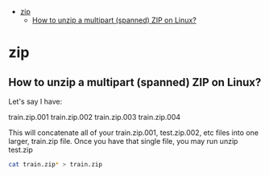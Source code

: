 <!--ts-->
   * [zip](#zip)
      * [How to unzip a multipart (spanned) ZIP on Linux?](#how-to-unzip-a-multipart-spanned-zip-on-linux)

<!-- Added by: gil_diy, at: Sun 12 Dec 2021 23:18:42 IST -->

<!--te-->

# zip

## How to unzip a multipart (spanned) ZIP on Linux?

Let's say I have:

train.zip.001
train.zip.002
train.zip.003
train.zip.004

This will concatenate all of your train.zip.001, test.zip.002, etc files into one larger, train.zip file. Once you have that single file, you may run unzip test.zip

```bash
cat train.zip* > train.zip
```